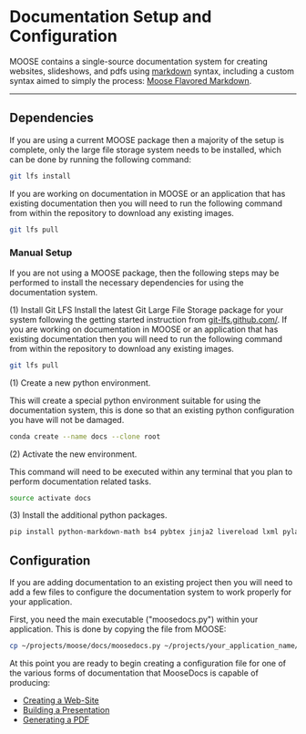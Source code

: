 # Documentation Setup and Configuration

MOOSE contains a single-source documentation system for creating websites, slideshows, and pdfs
using [markdown](https://en.wikipedia.org/wiki/Markdown) syntax, including a custom syntax aimed to simply the
process: [Moose Flavored Markdown](moose_markdown/index.md).

---

## Dependencies
If you are using a current MOOSE package then a majority of the setup is complete, only the large file storage system needs
to be installed, which can be done by running the following command:

```bash
git lfs install
```

If you are working on documentation in MOOSE or an application that has existing documentation then
you will need to run the following command from within the repository to download any existing images.

```bash
git lfs pull
```


### Manual Setup
If you are not using a MOOSE package, then the following steps may be performed to install the necessary dependencies
for using the documentation system.

(1) Install Git LFS
Install the latest Git Large File Storage package for your system following the getting started instruction from [git-lfs.github.com/](https://git-lfs.github.com/). If you are working on documentation in MOOSE or an application that has existing documentation then
you will need to run the following command from within the repository to download any existing images.

```bash
git lfs pull
```

(1) Create a new python environment.

This will create a special python environment suitable for using the documentation system, this is done so that an existing
python configuration you have will not be damaged.

```bash
conda create --name docs --clone root
```

(2) Activate the new environment.

This command will need to be executed within any terminal that you plan to perform documentation related tasks.

```bash
source activate docs
```

(3) Install the additional python packages.

```bash
pip install python-markdown-math bs4 pybtex jinja2 livereload lxml pylatexenc
```

## Configuration
If you are adding documentation to an existing project then you will need to add a few files to configure the
documentation system to work properly for your application.

First, you need the main executable ("moosedocs.py") within your application. This is done by copying the file from MOOSE:

```bash
cp ~/projects/moose/docs/moosedocs.py ~/projects/your_application_name/doc
```

At this point you are ready to begin creating a configuration file for one of the various forms
of documentation that MooseDocs is capable of producing:

* [Creating a Web-Site](moose_docs/website.md)
* [Building a Presentation](moose_docs/presentation.md)
* [Generating a PDF](moose_docs/pdf.md)
